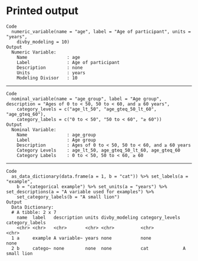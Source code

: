 # Printed output

    Code
      numeric_variable(name = "age", label = "Age of participant", units = "years",
        divby_modeling = 10)
    Output
      Numeric Variable:
        Name               : age 
        Label              : Age of participant 
        Description        : none 
        Units              : years 
        Modeling Divisor   : 10 

---

    Code
      nominal_variable(name = "age_group", label = "Age group", description = "Ages of 0 to < 50, 50 to < 60, and ≥ 60 years",
        category_levels = c("age_lt_50", "age_gteq_50_lt_60", "age_gteq_60"),
        category_labels = c("0 to < 50", "50 to < 60", "≥ 60"))
    Output
      Nominal Variable:
        Name               : age_group 
        Label              : Age group 
        Description        : Ages of 0 to < 50, 50 to < 60, and ≥ 60 years 
        Category Levels    : age_lt_50, age_gteq_50_lt_60, age_gteq_60 
        Category Labels    : 0 to < 50, 50 to < 60, ≥ 60 

---

    Code
      as_data_dictionary(data.frame(a = 1, b = "cat")) %>% set_labels(a = "example",
        b = "categorical example") %>% set_units(a = "years") %>% set_descriptions(a = "A variable used for examples") %>%
        set_category_labels(b = "A small lion")
    Output
      Data Dictionary:
      # A tibble: 2 x 7
        name  label   description units divby_modeling category_levels category_labels
        <chr> <chr>   <chr>       <chr> <chr>          <chr>           <chr>          
      1 a     example A variable~ years none           none            none           
      2 b     catego~ none        none  none           cat             A small lion   

